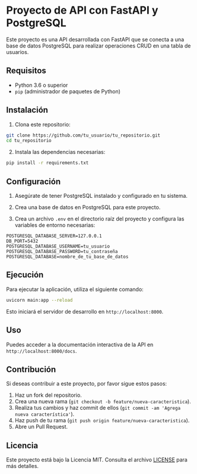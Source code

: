 # Proyecto de API con FastAPI y PostgreSQL

Este proyecto es una API desarrollada con FastAPI que se conecta a una base de datos PostgreSQL para realizar operaciones CRUD en una tabla de usuarios.

## Requisitos

- Python 3.6 o superior
- `pip` (administrador de paquetes de Python)

## Instalación

1. Clona este repositorio:

```bash
git clone https://github.com/tu_usuario/tu_repositorio.git
cd tu_repositorio
```

2. Instala las dependencias necesarias:

```bash
pip install -r requirements.txt
```

## Configuración

1. Asegúrate de tener PostgreSQL instalado y configurado en tu sistema.

2. Crea una base de datos en PostgreSQL para este proyecto.

3. Crea un archivo `.env` en el directorio raíz del proyecto y configura las variables de entorno necesarias:

```plaintext
POSTGRESQL_DATABASE_SERVER=127.0.0.1
DB_PORT=5432
POSTGRESQL_DATABASE_USERNAME=tu_usuario
POSTGRESQL_DATABASE_PASSWORD=tu_contraseña
POSTGRESQL_DATABASE=nombre_de_tu_base_de_datos
```

## Ejecución

Para ejecutar la aplicación, utiliza el siguiente comando:

```bash
uvicorn main:app --reload
```

Esto iniciará el servidor de desarrollo en `http://localhost:8000`.

## Uso

Puedes acceder a la documentación interactiva de la API en `http://localhost:8000/docs`.

## Contribución

Si deseas contribuir a este proyecto, por favor sigue estos pasos:

1. Haz un fork del repositorio.
2. Crea una nueva rama (`git checkout -b feature/nueva-caracteristica`).
3. Realiza tus cambios y haz commit de ellos (`git commit -am 'Agrega nueva característica'`).
4. Haz push de tu rama (`git push origin feature/nueva-caracteristica`).
5. Abre un Pull Request.

## Licencia

Este proyecto está bajo la Licencia MIT. Consulta el archivo [LICENSE](LICENSE) para más detalles.